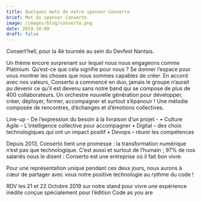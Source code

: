 ```yaml
---
title: Quelques mots de notre sponsor Conserto
brief: Mot du sponsor Conserto
image: /images/blog/conserto.png
date: 2019-10-09
draft: false
---
```


Consert’hell, pour la 4è tournée au sein du Devfest Nantais.
 
Un thème encore surprenant sur lequel nous nous engageons comme Platinium. Qu’est-ce que cela signifie pour nous ? Se donner l’espace pour vous montrer les choses que nous sommes capables de créer.
En accord avec nos valeurs, Conserto a commencé en duo, jamais le groupe n’aurait pu devenir ce qu’il est devenu sans notre band qui se compose de plus de 400 collaborateurs.
Un orchestre nouvelle génération pour développer, créer, déployer, former, accompagner et surtout s’épanouir ! Une mélodie composée de rencontres, d’échanges et d’émotions collectives. 

Line-up - De l’expression du besoin à la livraison d’un projet -
• Culture Agile – L’intelligence collective pour accompagner
• Digital – des choix technologiques qui ont un impact positif
• Devops – réunir les compétences

Depuis 2013, Conserto tient une promesse : la transformation numérique n’est pas que technologique. C’est aussi et surtout de l’humain ; 97% de nos salariés nous le disent : Conserto est une entreprise où il fait bon vivre.

Pour une représentation unique pendant ces deux jours, nous aurons à cœur de partager avec vous notre positive technologie au rythme du code ! 

RDV les 21 et 22 Octobre 2019 sur notre stand pour vivre une expérience inédite conçue spécialement pour l’édition Code as you are